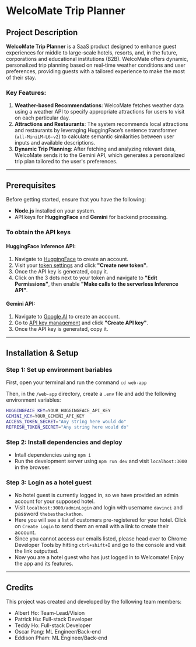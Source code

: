 # WelcoMate Trip Planner

## Project Description

**WelcoMate Trip Planner** is a SaaS product designed to enhance guest experiences for middle to large-scale hotels, resorts, and, in the future, corporations and educational institutions (B2B). WelcoMate offers dynamic, personalized trip planning based on real-time weather conditions and user preferences, providing guests with a tailored experience to make the most of their stay.

### Key Features:
1. **Weather-based Recommendations**: WelcoMate fetches weather data using a weather API to specify appropriate attractions for users to visit on each particular day.
2. **Attractions and Restaurants**: The system recommends local attractions and restaurants by leveraging HuggingFace’s sentence transformer (`all-MiniLM-L6-v2`) to calculate semantic similarities between user inputs and available descriptions.
3. **Dynamic Trip Planning**: After fetching and analyzing relevant data, WelcoMate sends it to the Gemini API, which generates a personalized trip plan tailored to the user's preferences.

---

## Prerequisites
Before getting started, ensure that you have the following:
- **Node.js** installed on your system.
- API keys for **HuggingFace** and **Gemini** for backend processing.

### To obtain the API keys

#### HuggingFace Inference API:
1. Navigate to [HuggingFace](https://huggingface.co/join) to create an account.
2. Visit your [token settings](https://huggingface.co/settings/tokens) and click **"Create new token"**.
3. Once the API key is generated, copy it.
4. Click on the 3 dots next to your token and navigate to **"Edit Permissions"**, then enable **"Make calls to the serverless Inference API"**.

#### Gemini API:
1. Navigate to [Google AI](https://ai.google.dev/) to create an account.
2. Go to [API key management](https://aistudio.google.com/app/apikey) and click **"Create API key"**.
3. Once the API key is generated, copy it.

---

## Installation & Setup

### Step 1: Set up environment bariables

First, open your terminal and run the command `cd web-app`

Then, in the `/web-app` directory, create a `.env` file and add the following environment variables:

```bash
HUGGINGFACE_KEY=YOUR_HUGGINGFACE_API_KEY
GEMINI_KEY=YOUR_GEMINI_API_KEY
ACCESS_TOKEN_SECRET="Any string here would do"
REFRESH_TOKEN_SECRET="Any string here would do"
```

### Step 2: Install dependencies and deploy

- Intall dependencies using `npm i`
- Run the development server using `npm run dev` and visit `localhost:3000` in the browser.

### Step 3: Login as a hotel guest

- No hotel guest is currently logged in, so we have provided an admin account for your supposed hotel.  
- Visit `localhost:3000/adminLogin` and login with username `davinci` and password `thebesthackathon`.  
- Here you will see a list of customers pre-registered for your hotel. Click on `Create Login` to send them an email with a link to create their account.  
- Since you cannot access our emails listed, please head over to Chrome Developer Tools by hitting `ctrl+shift+I`  and go to the console and visit the link outputted.  
- Now you are a hotel guest who has just logged in to Welcomate! Enjoy the app and its features.  

---

## Credits

This project was created and developed by the following team members:
- Albert Ho: Team-Lead/Vision
- Patrick Hu: Full-stack Developer
- Teddy Ho: Full-stack Developer
- Oscar Pang: ML Engineer/Back-end
- Eddison Pham: ML Engineer/Back-end

